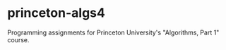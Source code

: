 # princeton-algs4


Programming assignments for Princeton University's "Algorithms, Part 1" course.

